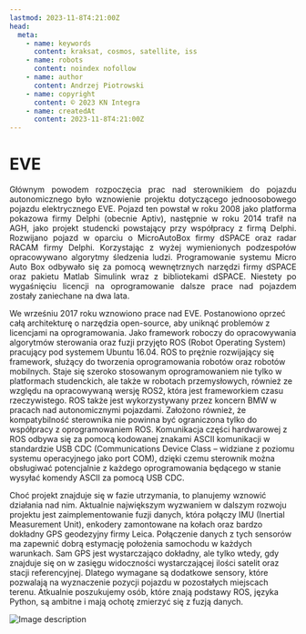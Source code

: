 ```yaml
---
lastmod: 2023-11-8T4:21:00Z
head:
  meta:
    - name: keywords
      content: kraksat, cosmos, satellite, iss
    - name: robots
      content: noindex nofollow
    - name: author
      content: Andrzej Piotrowski
    - name: copyright
      content: © 2023 KN Integra
    - name: createdAt
      content: 2023-11-8T4:21:00Z
---
```


# EVE
<p style="text-align:justify">
Głównym powodem rozpoczęcia prac nad sterownikiem do pojazdu autonomicznego było wznowienie projektu dotyczącego jednoosobowego pojazdu elektrycznego EVE. Pojazd ten powstał w roku 2008 jako platforma pokazowa firmy Delphi (obecnie Aptiv), następnie w roku 2014 trafił na AGH, jako projekt studencki powstający przy współpracy z firmą Delphi. Rozwijano pojazd w oparciu o MicroAutoBox firmy dSPACE oraz radar RACAM firmy Delphi. Korzystając z wyżej wymienionych podzespołów opracowywano algorytmy śledzenia ludzi. Programowanie systemu Micro Auto Box odbywało się za pomocą wewnętrznych narzędzi firmy dSPACE oraz pakietu Matlab Simulink wraz z bibliotekami dSPACE. Niestety po wygaśnięciu licencji na oprogramowanie dalsze prace nad pojazdem zostały zaniechane na dwa lata.

We wrześniu 2017 roku wznowiono prace nad EVE. Postanowiono oprzeć całą architekturę o narzędzia open-source, aby uniknąć problemów z licencjami na oprogramowania. Jako framework roboczy do opracowywania algorytmów sterowania oraz fuzji przyjęto ROS (Robot Operating System) pracujący pod systemem Ubuntu 16.04. ROS to prężnie rozwijający się framework, służący do tworzenia oprogramowania robotów oraz robotów mobilnych. Staje się szeroko stosowanym oprogramowaniem nie tylko w platformach studenckich, ale także w robotach przemysłowych, również ze względu na opracowywaną wersję ROS2, która jest frameworkiem czasu rzeczywistego. ROS także jest wykorzystywany przez koncern BMW w pracach nad autonomicznymi pojazdami. Założono również, że kompatybilność sterownika nie powinna być ograniczona tylko do współpracy z oprogramowaniem ROS. Komunikacja części hardwarowej z ROS odbywa się za pomocą kodowanej znakami ASCII komunikacji w standardzie USB CDC (Communications Device Class – widziane z poziomu systemu operacyjnego jako port COM), dzięki czemu sterownik można obsługiwać potencjalnie z każdego oprogramowania będącego w stanie wysyłać komendy ASCII za pomocą USB CDC.

Choć projekt znajduje się w fazie utrzymania, to planujemy wznowić działania nad nim. Aktualnie największym wyzwaniem w dalszym rozwoju projektu jest zaimplementowanie fuzji danych, która połączy IMU (Inertial Measurement Unit), enkodery zamontowane na kołach oraz bardzo dokładny GPS geodezyjny firmy Leica. Połączenie danych z tych sensorów ma zapewnić dobrą estymację położenia samochodu w każdych warunkach. Sam GPS jest wystarczająco dokładny, ale tylko wtedy, gdy znajduje się on w zasięgu widoczności wystarczającej ilości satelit oraz stacji referencyjnej. Dlatego wymagane są dodatkowe sensory, które pozwalają na wyznaczenie pozycji pojazdu w pozostałych miejscach terenu. Atkualnie poszukujemy osób, które znają podstawy ROS, języka Python, są ambitne i mają ochotę zmierzyć się z fuzją danych.
</p>

<p>
        <img src="https://github.com/Grallistrix/integra.content_RzecznikPatches/assets/116823604/3353e00f-aeea-404c-b0f5-fc5997ce6510" alt="Image description" style="max-height: 650px;  display: block; margin: 0;">
</p>